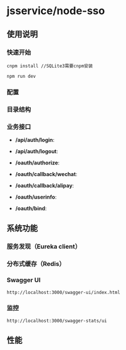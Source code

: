 jsservice/node-sso
===============
  

## 使用说明

### 快速开始
  ```
  cnpm install //SQLite3需要cnpm安装
  
  npm run dev
  ```

### 配置

### 目录结构

### 业务接口

* **/api/auth/login**:

* **/api/auth/logout**:

* **/oauth/authorize**:

* **/oauth/callback/wechat**:

* **/oauth/callback/alipay**:

* **/oauth/userinfo**:

* **/oauth/bind**:

## 系统功能

### 服务发现（Eureka client）

### 分布式缓存（Redis）

### Swagger UI
  ```
  http://localhost:3000/swagger-ui/index.html
  ```

### 监控
  ```
  http://localhost:3000/swagger-stats/ui
  ```

## 性能

